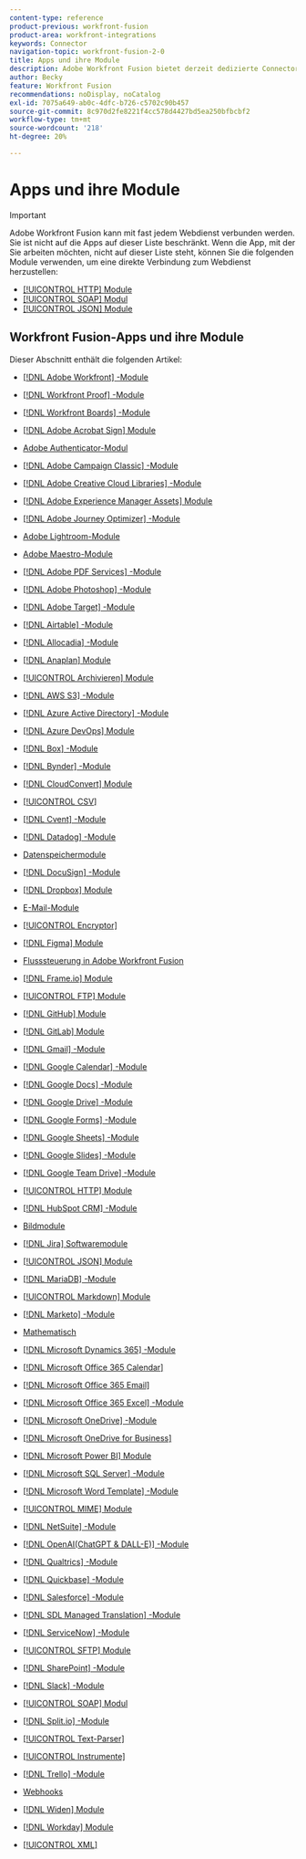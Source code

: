 ```yaml
---
content-type: reference
product-previous: workfront-fusion
product-area: workfront-integrations
keywords: Connector
navigation-topic: workfront-fusion-2-0
title: Apps und ihre Module
description: Adobe Workfront Fusion bietet derzeit dedizierte Connectoren für die Apps auf dieser Liste. Wenn die App, mit der Sie arbeiten möchten, nicht auf dieser Liste steht, können Sie über die HTTP-, SOAP- oder JSON-Module eine Verbindung mit ihr herstellen.
author: Becky
feature: Workfront Fusion
recommendations: noDisplay, noCatalog
exl-id: 7075a649-ab0c-4dfc-b726-c5702c90b457
source-git-commit: 8c970d2fe8221f4cc578d4427bd5ea250bfbcbf2
workflow-type: tm+mt
source-wordcount: '218'
ht-degree: 20%

---
```


# Apps und ihre Module

>[!IMPORTANT]
>
>Adobe Workfront Fusion kann mit fast jedem Webdienst verbunden werden. Sie ist nicht auf die Apps auf dieser Liste beschränkt. Wenn die App, mit der Sie arbeiten möchten, nicht auf dieser Liste steht, können Sie die folgenden Module verwenden, um eine direkte Verbindung zum Webdienst herzustellen:
>
>* [[!UICONTROL HTTP] Module](../../workfront-fusion/apps-and-their-modules/http-modules/http-modules-1.md)
>* [[!UICONTROL SOAP] Modul](../../workfront-fusion/apps-and-their-modules/soap-module.md)
>* [[!UICONTROL JSON] Module](../../workfront-fusion/apps-and-their-modules/json-modules.md)
>

## Workfront Fusion-Apps und ihre Module

Dieser Abschnitt enthält die folgenden Artikel:

* [[!DNL Adobe Workfront] -Module](../../workfront-fusion/apps-and-their-modules/workfront-modules.md)
* [[!DNL Workfront Proof] -Module](../../workfront-fusion/apps-and-their-modules/workfront-proof-modules.md)
* [[!DNL Workfront Boards] -Module](../../workfront-fusion/apps-and-their-modules/workfront-boards-modules.md)
* [[!DNL Adobe Acrobat Sign] Module](../../workfront-fusion/apps-and-their-modules/adobe-sign-modules.md)
* [Adobe Authenticator-Modul](/help/quicksilver/workfront-fusion/apps-and-their-modules/adobe-authenticator-modules.md)
* [[!DNL Adobe Campaign Classic] -Module](../../workfront-fusion/apps-and-their-modules/adobe-campaign-classic-connector.md)
* [[!DNL Adobe Creative Cloud Libraries] -Module](../../workfront-fusion/apps-and-their-modules/creative-cloud-libraries-modules.md)
* [[!DNL Adobe Experience Manager Assets] Module](../../workfront-fusion/apps-and-their-modules/aem-assets-modules.md)
* [[!DNL Adobe Journey Optimizer] -Module](../../workfront-fusion/apps-and-their-modules/adobe-journey-optimizer-modules.md)
* [Adobe Lightroom-Module](/help/quicksilver/workfront-fusion/apps-and-their-modules/adobe-lightroom-modules.md)
* [Adobe Maestro-Module](/help/quicksilver/workfront-fusion/apps-and-their-modules/maestro-modules.md)
* [[!DNL Adobe PDF Services] -Module](../../workfront-fusion/apps-and-their-modules/pdf-modules.md)
* [[!DNL Adobe Photoshop] -Module](../../workfront-fusion/apps-and-their-modules/adobe-photoshop-modules.md)
* [[!DNL Adobe Target] -Module](../../workfront-fusion/apps-and-their-modules/adobe-target-modules.md)
* [[!DNL Airtable] -Module](../../workfront-fusion/apps-and-their-modules/airtable-modules.md)
* [[!DNL Allocadia] -Module](../../workfront-fusion/apps-and-their-modules/allocadia-modules.md)
* [[!DNL Anaplan] Module](../../workfront-fusion/apps-and-their-modules/anaplan-modules.md)
* [[!UICONTROL Archivieren] Module](../../workfront-fusion/apps-and-their-modules/archive-modules.md)
* [[!DNL AWS S3] -Module](../../workfront-fusion/apps-and-their-modules/aws-s3-modules.md)
* [[!DNL Azure Active Directory] -Module](../../workfront-fusion/apps-and-their-modules/azure-ad-modules.md)
* [[!DNL Azure DevOps] Module](../../workfront-fusion/apps-and-their-modules/azure-dev-ops.md)

  <!--
  <li data-mc-conditions="QuicksilverOrClassic.Draft mode"><a href="../../workfront-fusion/apps-and-their-modules/barcodes.md" class="MCXref xref" xrefformat="{para}">Barcodes</a> </li>
  -->

* [[!DNL Box] -Module](../../workfront-fusion/apps-and-their-modules/box-modules.md)
* [[!DNL Bynder] -Module](../../workfront-fusion/apps-and-their-modules/bynder-modules.md)
* [[!DNL CloudConvert] Module](../../workfront-fusion/apps-and-their-modules/cloud-convert-modules.md)

  <!--
  <li data-mc-conditions="QuicksilverOrClassic.Draft mode"><a href="../../workfront-fusion/apps-and-their-modules/converter-modules.md" class="MCXref xref" xrefformat="{para}">Converter</a> (More information coming soon)</li>
  -->

* [[!UICONTROL CSV]](../../workfront-fusion/apps-and-their-modules/csv.md)
* [[!DNL Cvent] -Module](../../workfront-fusion/apps-and-their-modules/cvent-modules.md)
* [[!DNL Datadog] -Module](../../workfront-fusion/apps-and-their-modules/datadog-modules.md)
* [Datenspeichermodule](../../workfront-fusion/apps-and-their-modules/data-store-modules.md)
* [[!DNL DocuSign] -Module](../../workfront-fusion/apps-and-their-modules/docusign-modules.md)
* [[!DNL Dropbox] Module](../../workfront-fusion/apps-and-their-modules/dropbox-modules.md)

  <!--
  <li data-mc-conditions="QuicksilverOrClassic.Draft mode"><a href="../../workfront-fusion/apps-and-their-modules/egnyte-modules.md" class="MCXref xref" xrefformat="{para}">Egnyte modules</a> </li>
  -->

* [E-Mail-Module](../../workfront-fusion/apps-and-their-modules/email-modules.md)
* [[!UICONTROL Encryptor]](../../workfront-fusion/apps-and-their-modules/encryptor-modules.md)
* [[!DNL Figma] Module](../../workfront-fusion/apps-and-their-modules/figma-modules.md)
* [Flusssteuerung in Adobe Workfront Fusion](../../workfront-fusion/apps-and-their-modules/flow-control.md)
* [[!DNL Frame.io] Module](../../workfront-fusion/apps-and-their-modules/frame-io-modules.md)
* [[!UICONTROL FTP] Module](../../workfront-fusion/apps-and-their-modules/ftp-modules.md)
* [[!DNL GitHub] Module](../../workfront-fusion/apps-and-their-modules/github.md)
* [[!DNL GitLab] Module](../../workfront-fusion/apps-and-their-modules/gitlab-modules.md)
* [[!DNL Gmail] -Module](../../workfront-fusion/apps-and-their-modules/gmail-modules.md)
* [[!DNL Google Calendar] -Module](../../workfront-fusion/apps-and-their-modules/google-calendar-modules.md)
* [[!DNL Google Docs] -Module](../../workfront-fusion/apps-and-their-modules/google-docs-modules.md)
* [[!DNL Google Drive] -Module](../../workfront-fusion/apps-and-their-modules/google-drive-modules.md)
* [[!DNL Google Forms] -Module](../../workfront-fusion/apps-and-their-modules/google-forms-modules.md)
* [[!DNL Google Sheets] -Module](../../workfront-fusion/apps-and-their-modules/google-sheets-modules.md)
* [[!DNL Google Slides] -Module](../../workfront-fusion/apps-and-their-modules/google-slides-modules.md)
* [[!DNL Google Team Drive] -Module](../../workfront-fusion/apps-and-their-modules/google-team-drive-modules.md)
* [[!UICONTROL HTTP] Module](../../workfront-fusion/apps-and-their-modules/http-modules/http-modules-1.md)
* [[!DNL HubSpot CRM] -Module](../../workfront-fusion/apps-and-their-modules/hubspot-crm-modules.md)
* [Bildmodule](../../workfront-fusion/apps-and-their-modules/image-module.md)

<!--
  <li data-mc-conditions="QuicksilverOrClassic.Draft mode"><a href="../../workfront-fusion/apps-and-their-modules/iso-modules.md" class="MCXref xref" xrefformat="{para}">ISO modules</a> </li>
  -->

* [[!DNL Jira] Softwaremodule](../../workfront-fusion/apps-and-their-modules/jira-software-modules.md)
* [[!UICONTROL JSON] Module](../../workfront-fusion/apps-and-their-modules/json-modules.md)

  <!--
  <li data-mc-conditions="QuicksilverOrClassic.Draft mode"><a href="../../workfront-fusion/apps-and-their-modules/mailchimp-modules.md" class="MCXref xref" xrefformat="{para}">MailChimp modules</a> </li>
  -->

* [[!DNL MariaDB] -Module](../../workfront-fusion/apps-and-their-modules/mariadb-modules.md)
* [[!UICONTROL Markdown] Module](../../workfront-fusion/apps-and-their-modules/markdown-modules.md)
* [[!DNL Marketo] -Module](../../workfront-fusion/apps-and-their-modules/marketo-modules.md)
* [Mathematisch](../../workfront-fusion/apps-and-their-modules/math-module.md)
* [[!DNL Microsoft Dynamics 365] -Module](../../workfront-fusion/apps-and-their-modules/microsoft-dynamics-365-modules.md)
* [[!DNL Microsoft Office 365 Calendar]](../../workfront-fusion/apps-and-their-modules/microsoft-365-calendar-modules.md)
* [[!DNL Microsoft Office 365 Email]](../../workfront-fusion/apps-and-their-modules/microsoft-365-email-modules.md)
* [[!DNL Microsoft Office 365 Excel] -Module](../../workfront-fusion/apps-and-their-modules/microsoft-365-excel-modules.md)
* [[!DNL Microsoft OneDrive] -Module](../../workfront-fusion/apps-and-their-modules/microsoft-onedrive-modules.md)
* [[!DNL Microsoft OneDrive for Business]](../../workfront-fusion/apps-and-their-modules/microsoft-onedrive-for-business-modules.md)
* [[!DNL Microsoft Power BI] Module](../../workfront-fusion/apps-and-their-modules/powerbi-modules.md)
* [[!DNL Microsoft SQL Server] -Module](../../workfront-fusion/apps-and-their-modules/microsoft-sql-server-modules.md)
* [[!DNL Microsoft Word Template] -Module](../../workfront-fusion/apps-and-their-modules/microsoft-word-templates-modules.md)
* [[!UICONTROL MIME] Module](../../workfront-fusion/apps-and-their-modules/mime.md)
* [[!DNL NetSuite] -Module](../../workfront-fusion/apps-and-their-modules/netsuite.md)
* [[!DNL OpenAI(ChatGPT & DALL-E)] -Module](../../workfront-fusion/apps-and-their-modules/openai-chatgpt-modules.md)
* [[!DNL Qualtrics] -Module](../../workfront-fusion/apps-and-their-modules/qualtrics-modules.md)
* [[!DNL Quickbase] -Module](../../workfront-fusion/apps-and-their-modules/quickbase-modules.md)
* [[!DNL Salesforce] -Module](../../workfront-fusion/apps-and-their-modules/salesforce-modules.md)
* [[!DNL SDL Managed Translation] -Module](../../workfront-fusion/apps-and-their-modules/sdl-managed-translation-modules.md)
* [[!DNL ServiceNow] -Module](../../workfront-fusion/apps-and-their-modules/servicenow-modules.md)
* [[!UICONTROL SFTP] Module](../../workfront-fusion/apps-and-their-modules/sftp.md)
* [[!DNL SharePoint] -Module](../../workfront-fusion/apps-and-their-modules/sharepoint-modules.md)
* [[!DNL Slack] -Module](../../workfront-fusion/apps-and-their-modules/slack-modules.md)
* [[!UICONTROL SOAP] Modul](../../workfront-fusion/apps-and-their-modules/soap-module.md)
* [[!DNL Split.io] -Module](../../workfront-fusion/apps-and-their-modules/split-io-modules.md)
* [[!UICONTROL Text-Parser]](../../workfront-fusion/apps-and-their-modules/text-parser.md)
* [[!UICONTROL Instrumente]](../../workfront-fusion/apps-and-their-modules/tools-modules.md)
* [[!DNL Trello] -Module](../../workfront-fusion/apps-and-their-modules/trello-modules.md)
* [Webhooks](../../workfront-fusion/apps-and-their-modules/webhooks-updated.md)
* [[!DNL Widen] Module](../../workfront-fusion/apps-and-their-modules/widen-modules.md)
* [[!DNL Workday] Module](../../workfront-fusion/apps-and-their-modules/workday-modules.md)
* [[!UICONTROL XML]](../../workfront-fusion/apps-and-their-modules/xml-modules.md)
